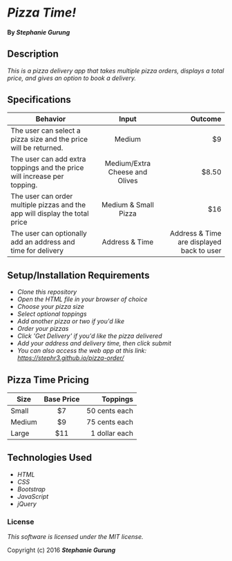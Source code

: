 # _Pizza Time!_

#### By _Stephanie Gurung_

## Description

_This is a pizza delivery app that takes multiple pizza orders, displays a total price, and gives an option to book a delivery._

## Specifications
| Behavior        | Input           | Outcome  |
| ------------- |:-------------:| -----:|
| The user can select a pizza size and the price will be returned. | Medium | $9 |
| The user can add extra toppings and the price will increase per topping. | Medium/Extra Cheese and Olives | $8.50 |
| The user can order multiple pizzas and the app will display the total price | Medium & Small Pizza | $16 |
| The user can optionally add an address and time for delivery | Address & Time | Address & Time are displayed back to user |

## Setup/Installation Requirements

* _Clone this repository_
* _Open the HTML file in your browser of choice_
* _Choose your pizza size_
* _Select optional toppings_
* _Add another pizza or two if you'd like_
* _Order your pizzas_
* _Click 'Get Delivery' if you'd like the pizza delivered_
* _Add your address and delivery time, then click submit_
* _You can also access the web app at this link: <https://stephr3.github.io/pizza-order/>_

## Pizza Time Pricing
| Size        | Base Price           | Toppings  |
| ------------- |:-------------:| -----:|
| Small | $7 | 50 cents each |
| Medium | $9 | 75 cents each |
| Large | $11 | 1 dollar each |

## Technologies Used

* _HTML_
* _CSS_
* _Bootstrap_
* _JavaScript_
* _jQuery_

### License

*This software is licensed under the MIT license.*

Copyright (c) 2016 **_Stephanie Gurung_**
